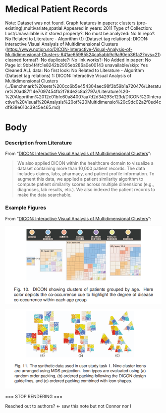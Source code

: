 # Medical Patient Records

Note: Dataset was not found.
Graph features in papers: clusters (pre-existing),multivariate,spatial
Appeared in years: 2011
Type of Collection: Lost/Unavailable
is it stored properly?: No
must be analyzed: No
In repo?: No
Related to Literature - Algorithm (1) (Dataset tag relations): DICON: Interactive Visual Analysis of Multidimensional Clusters (https://www.notion.so/DICON-Interactive-Visual-Analysis-of-Multidimensional-Clusters-641ae65985524ca5abb9c9a90eb361a2?pvs=21)
cleaned format?: No
duplicate?: No
link works?: No
Added in paper: No
Page id: 9bb4f4fc1e8242b2905eb286a0e00143
unavailable/skip: Yes
Cleaned ALL data: No
first look: No
Related to Literature - Algorithm (Dataset tag relations) 1: DICON: Interactive Visual Analysis of Multidimensional Clusters (../Benchmark%20sets%200cc6b5e454304aec98f3b59b1a720476/Literature%20ad87f14e7097454fb2f784e2c8a2797a/Literature%20-%20Algorithm%2012e01bfc60a84007aa7d2d34293e123d/DICON%20Interactive%20Visual%20Analysis%20of%20Multidimensio%20c9dc02a2f0ed4cdf938e610c3945e465.md)

# Body

### Description from Literature

From “[DICON: Interactive Visual Analysis of Multidimensional Clusters](https://doi.org/10.1109/TVCG.2011.188)”:

> We also applied DICON within the healthcare domain to visualize a dataset containing more than 10,000 patient records. The data includes claims, labs, pharmacy, and patient profile information. To augment this data, we applied a patient similarity algorithm to compute patient similarity scores across multiple dimensions (e.g., diagnoses, lab results, etc.). We also indexed the patient records to make the data searchable.
> 

### Example Figures

From “[DICON: Interactive Visual Analysis of Multidimensional Clusters](https://doi.org/10.1109/TVCG.2011.188)”:

![Untitled](Medical%20Patient%20Records%209bb4f4fc1e8242b2905eb286a0e00143/Untitled.png)

![Untitled](Medical%20Patient%20Records%209bb4f4fc1e8242b2905eb286a0e00143/Untitled%201.png)

=== STOP RENDERING ===

Reached out to authors? ← saw this note but not Connor nor I